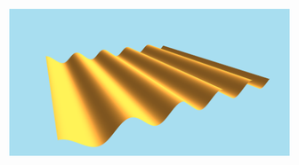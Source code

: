![Screenshot](https://github.com/tamani-coding/threejs-buffergeometry-examples/blob/main/screenshot01.png?raw=true)
